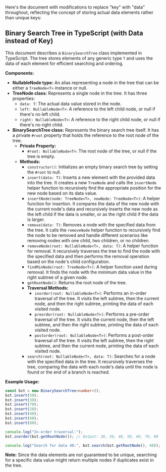 Here's the document with modifications to replace "key" with "data" throughout, reflecting the concept of storing actual data elements rather than unique keys:

## Binary Search Tree in TypeScript (with Data instead of Key)

This document describes a `BinarySearchTree` class implemented in TypeScript. The tree stores elements of any generic type `T` and uses the data of each element for efficient searching and ordering.

**Components:**

- **NullableNode<T> type:** An alias representing a node in the tree that can be either a `TreeNode<T>` instance or null.
- **TreeNode<T> class:** Represents a single node in the tree. It has three properties:
  - `data: T`: The actual data value stored in the node.
  - `left: NullableNode<T>`: A reference to the left child node, or null if there's no left child.
  - `right: NullableNode<T>`: A reference to the right child node, or null if there's no right child.
- **BinarySearchTree<T> class:** Represents the binary search tree itself. It has a private `#root` property that holds the reference to the root node of the tree.
  - **Private Property:**
    - `#root: NullableNode<T>`: The root node of the tree, or null if the tree is empty.
  - **Methods:**
    - `constructor()`: Initializes an empty binary search tree by setting the `#root` to null.
    - `insert(data: T)`: Inserts a new element with the provided data into the tree. It creates a new `TreeNode` and calls the `insertNode` helper function to recursively find the appropriate position for the new node based on its data value.
    - `insertNode(node: TreeNode<T>, newNode: TreeNode<T>)`: A helper function for insertion. It compares the data of the new node with the current node's data and recursively inserts the new node as the left child if the data is smaller, or as the right child if the data is larger.
    - `remove(data: T)`: Removes a node with the specified data from the tree. It calls the `removeNode` helper function to recursively find the node to be removed and handle different scenarios like removing nodes with one child, two children, or no children.
    - `removeNode(root: NullableNode<T>, data: T)`: A helper function for removal. It recursively traverses the tree to find the node with the specified data and then performs the removal operation based on the node's child configuration.
    - `findMinNode(root: TreeNode<T>)`: A helper function used during removal. It finds the node with the minimum data value in the right subtree of a given node.
    - `getRootNode()`: Returns the root node of the tree.
    - **Traversal Methods:**
      - `inorder(root: NullableNode<T>)`: Performs an in-order traversal of the tree. It visits the left subtree, then the current node, and then the right subtree, printing the data of each visited node.
      - `preorder(root: NullableNode<T>)`: Performs a pre-order traversal of the tree. It visits the current node, then the left subtree, and then the right subtree, printing the data of each visited node.
      - `postorder(root: NullableNode<T>)`: Performs a post-order traversal of the tree. It visits the left subtree, then the right subtree, and then the current node, printing the data of each visited node.
    - `search(root: NullableNode<T>, data: T)`: Searches for a node with the specified data in the tree. It recursively traverses the tree, comparing the data with each node's data until the node is found or the end of a branch is reached.

**Example Usage:**

```typescript
const bst = new BinarySearchTree<number>();
bst.insert(50);
bst.insert(30);
bst.insert(70);
bst.insert(20);
bst.insert(40);
bst.insert(60);
bst.insert(80);

console.log("In-order traversal:");
bst.inorder(bst.getRootNode()); // Output: 20, 30, 40, 50, 60, 70, 80

console.log("Search for data 40:", bst.search(bst.getRootNode(), 40)); // Output: TreeNode { data: 40, left: ..., right: ... }
```

**Note:** Since the data elements are not guaranteed to be unique, searching for a specific data value might return multiple nodes if duplicates exist in the tree.
